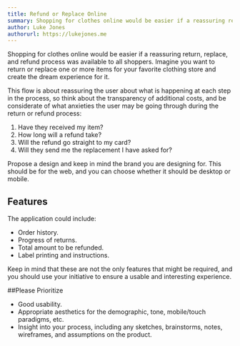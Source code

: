 ```yaml
---
title: Refund or Replace Online
summary: Shopping for clothes online would be easier if a reassuring return, replace, and refund process was available to all shoppers. Imagine you want to return or replace one or more items for your favorite clothing store and create the dream experience for it. This flow is about reassuring the user about what is happening at each step in the process.
author: Luke Jones
authorurl: https://lukejones.me
---
```


Shopping for clothes online would be easier if a reassuring return, replace, and refund process was available to all shoppers. Imagine you want to return or replace one or more items for your favorite clothing store and create the dream experience for it.

This flow is about reassuring the user about what is happening at each step in the process, so think about the transparency of additional costs, and be considerate of what anxieties the user may be going through during the return or refund process:

1. Have they received my item?
2. How long will a refund take?
3. Will the refund go straight to my card?
4. Will they send me the replacement I have asked for?

Propose a design and keep in mind the brand you are designing for. This should be for the web, and you can choose whether it should be desktop or mobile.

## Features

The application could include:

* Order history.
* Progress of returns.
* Total amount to be refunded.
* Label printing and instructions.

Keep in mind that these are not the only features that might be required, and you should use your initiative to ensure a usable and interesting experience.

##Please Prioritize

* Good usability.
* Appropriate aesthetics for the demographic, tone, mobile/touch paradigms, etc.
* Insight into your process, including any sketches, brainstorms, notes, wireframes, and assumptions on the product.
